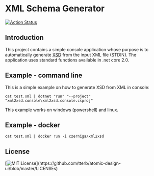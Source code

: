 # XML Schema Generator

[![Action Status](https://github.com/czerniga/xml2xsd/workflows/.NET%20Core/badge.svg)](https://github.com/czerniga/xml2xsd/actions)

## Introduction
This project contains a simple console application whose purpose is to automatically generate [XSD](https://en.wikipedia.org/wiki/XML_Schema_(W3C)) from the input XML file (STDIN). The application uses standard functions available in .net core 2.0.

## Example - command line
This is a simple example on how to generate XSD from XML in console:
```console
cat test.xml | dotnet "run" "--project" "xml2xsd.console\xml2xsd.console.csproj"
```
This example works on windows (powershell) and linux.

## Example - docker
```console
cat test.xml | docker run -i czerniga/xml2xsd
```

## License
[![MIT License](https://img.shields.io/apm/l/atomic-design-ui.svg?)](https://github.com/tterb/atomic-design-ui/blob/master/LICENSEs)